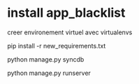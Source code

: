 # install app_blacklist

creer environement virtuel avec virtualenvs

pip install -r new_requirements.txt

python manage.py syncdb

python manage.py runserver

